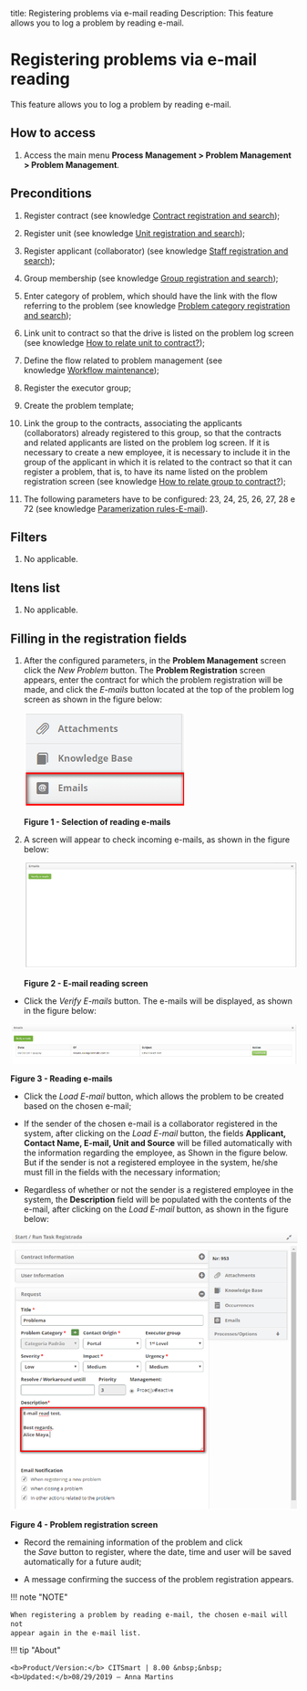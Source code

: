 title: Registering problems via e-mail reading
Description: This feature allows you to log a problem by reading e-mail.

# Registering problems via e-mail reading

This feature allows you to log a problem by reading e-mail.

How to access
-------------

1.  Access the main menu **Process Management > Problem Management > Problem
    Management**.

Preconditions
-------------

1.  Register contract (see knowledge [Contract registration and search][1]);

2.  Register unit (see knowledge [Unit registration and search][2]);

3.  Register applicant (collaborator) (see knowledge [Staff registration and search][3]);

4.  Group membership (see knowledge [Group registration and search][4]);

5.  Enter category of problem, which should have the link with the flow
    referring to the problem (see knowledge [Problem category registration and
    search][5]);

6.  Link unit to contract so that the drive is listed on the problem log screen
    (see knowledge [How to relate unit to contract?][6]);

7.  Define the flow related to problem management (see knowledge [Workflow maintenance][7]);

8.  Register the executor group;

9.  Create the problem template;

10. Link the group to the contracts, associating the applicants (collaborators)
    already registered to this group, so that the contracts and related
    applicants are listed on the problem log screen. If it is necessary to
    create a new employee, it is necessary to include it in the group of the
    applicant in which it is related to the contract so that it can register a
    problem, that is, to have its name listed on the problem registration screen
    (see knowledge [How to relate group to contract?][8]);

11. The following parameters have to be configured: 23, 24, 25, 26, 27, 28 e 72
    (see knowledge [Paramerization rules-E-mail][9]).

Filters
-------

1.  No applicable.

Itens list
----------

1.  No applicable.

Filling in the registration fields
----------------------------------

1.  After the configured parameters, in the **Problem Management** screen click
    the *New Problem* button. The **Problem Registration** screen appears, enter
    the contract for which the problem registration will be made, and click
    the *E-mails* button located at the top of the problem log screen as shown
    in the figure below:

    ![figure](images/email-1.png)
   
    **Figure 1 - Selection of reading e-mails**

2.  A screen will appear to check incoming e-mails, as shown in the figure
    below:

    ![figure](images/email-2.png)
  
    **Figure 2 - E-mail reading screen**

   -   Click the *Verify E-mails* button. The e-mails will be displayed, as shown
    in the figure below:

   ![figure](images/email-3.png)
   
   **Figure 3 - Reading e-mails**

   -   Click the *Load E-mail* button, which allows the problem to be created based
    on the chosen e-mail;

   -   If the sender of the chosen e-mail is a collaborator registered in the
    system, after clicking on the *Load E-mail* button, the fields **Applicant,
    Contact Name, E-mail, Unit and Source** will be filled automatically with
    the information regarding the employee, as Shown in the figure below. But if
    the sender is not a registered employee in the system, he/she must fill in
    the fields with the necessary information;

   -   Regardless of whether or not the sender is a registered employee in the
    system, the **Description** field will be populated with the contents of the
    e-mail, after clicking on the *Load E-mail* button, as shown in the figure
    below:

   ![figure](images/email-4.png)
   
   **Figure 4 - Problem registration screen**

   -   Record the remaining information of the problem and click the *Save* button
    to register, where the date, time and user will be saved automatically for a
    future audit;

   -   A message confirming the success of the problem registration appears.

!!! note "NOTE"

    When registering a problem by reading e-mail, the chosen e-mail will not
    appear again in the e-mail list.


[1]:/en-us/citsmart-platform-7/additional-features/contract-management/use/register-contract.html
[2]:/en-us/citsmart-platform-7/plataform-administration/region-and-language/register-unit.html
[3]:/en-us/citsmart-platform-7/initial-settings/access-settings/user/employee.html
[4]:/en-us/citsmart-platform-7/initial-settings/access-settings/user/group.html
[5]:/en-us/citsmart-platform-7/processes/problem/category.html
[6]:/en-us/citsmart-platform-7/processes/tickets/relate-unit.html
[7]:/en-us/citsmart-platform-7/workflow/workflow-management.html
[8]:/en-us/citsmart-platform-7/processes/tickets/relate-group.html
[9]:/en-us/citsmart-platform-7/plataform-administration/parameters-list/parametrization-email.html


!!! tip "About"

    <b>Product/Version:</b> CITSmart | 8.00 &nbsp;&nbsp;
    <b>Updated:</b>08/29/2019 – Anna Martins
